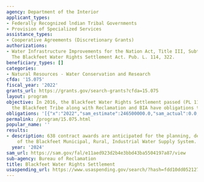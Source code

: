 ```yaml
---
agency: Department of the Interior
applicant_types:
- Federally Recognized lndian Tribal Governments
- Provision of Specialized Services
assistance_types:
- Cooperative Agreements (Discretionary Grants)
authorizations:
- Water Infrastructure Improvements for the Nation Act, Title III, Subtitle G, 3701-3724,
  The Blackfeet Water Rights Settlement Act. Pub. L. 114, 322.
beneficiary_types: []
categories:
- Natural Resources - Water Conservation and Research
cfda: '15.075'
fiscal_year: '2022'
grants_url: https://grants.gov/search-grants?cfda=15.075
layout: program
objective: In 2016, the Blackfeet Water Rights Settlement passed (PL 114-322) and
  the Blackfeet Tribe along with Reclamation and BIA have obligations to fulfill.
obligations: '[{"x":"2022","sam_estimate":246500000.0,"sam_actual":0.0,"usa_spending_actual":0.0},{"x":"2023","sam_estimate":20000.0,"sam_actual":0.0,"usa_spending_actual":0.0},{"x":"2024","sam_estimate":2200000.0,"sam_actual":0.0,"usa_spending_actual":2200000.0}]'
permalink: /program/15.075.html
popular_name: ''
results:
- description: 638 contract awards are anticipated for the planning, design, and construction
    of the Blackfeet Municipal, Rural, Industrial Water Supply System.
  year: '2024'
sam_url: https://sam.gov/fal/e11aed923d2b4e3bbd43ba5504197a87/view
sub-agency: Bureau of Reclamation
title: Blackfeet Water Rights Settlement
usaspending_url: https://www.usaspending.gov/search/?hash=fdd10dd0521277806238a65d27f05ccb
---
```

